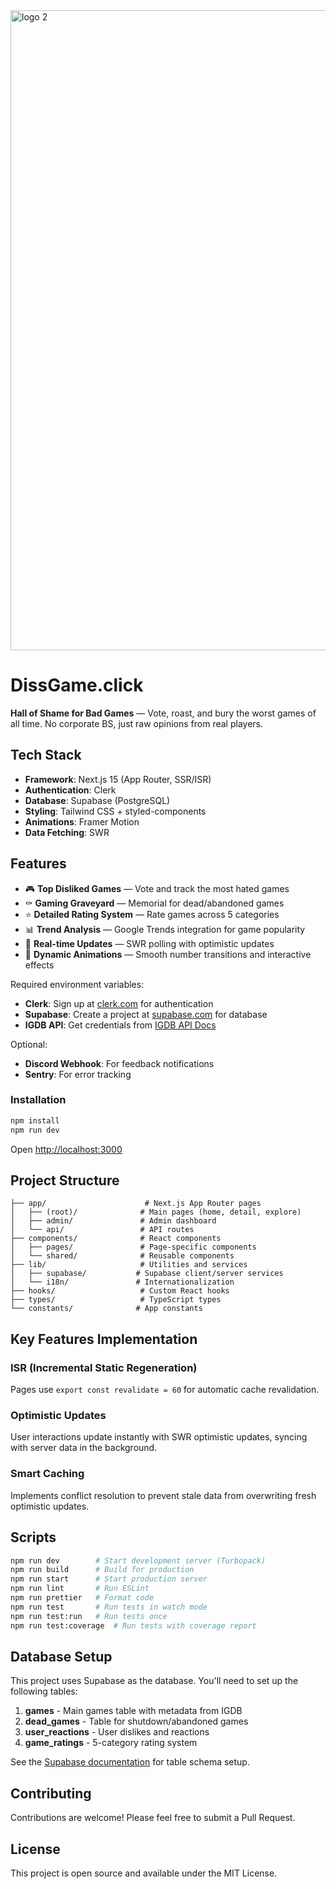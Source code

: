 <img width="1024" height="1024" alt="logo 2" src="https://github.com/user-attachments/assets/57c65417-0265-419d-a3ad-0be406b714a0" />

# DissGame.click

**Hall of Shame for Bad Games** — Vote, roast, and bury the worst games of all time. No corporate BS, just raw opinions from real players.

## Tech Stack

- **Framework**: Next.js 15 (App Router, SSR/ISR)
- **Authentication**: Clerk
- **Database**: Supabase (PostgreSQL)
- **Styling**: Tailwind CSS + styled-components
- **Animations**: Framer Motion
- **Data Fetching**: SWR

## Features

- 🎮 **Top Disliked Games** — Vote and track the most hated games
- ⚰️ **Gaming Graveyard** — Memorial for dead/abandoned games
- ⭐ **Detailed Rating System** — Rate games across 5 categories
- 📊 **Trend Analysis** — Google Trends integration for game popularity
- 🔄 **Real-time Updates** — SWR polling with optimistic updates
- 🎨 **Dynamic Animations** — Smooth number transitions and interactive effects

Required environment variables:

- **Clerk**: Sign up at [clerk.com](https://clerk.com) for authentication
- **Supabase**: Create a project at [supabase.com](https://supabase.com) for database
- **IGDB API**: Get credentials from [IGDB API Docs](https://api-docs.igdb.com/#account-creation)

Optional:

- **Discord Webhook**: For feedback notifications
- **Sentry**: For error tracking

### Installation

```bash
npm install
npm run dev
```

Open [http://localhost:3000](http://localhost:3000)

## Project Structure

```
├── app/                      # Next.js App Router pages
│   ├── (root)/              # Main pages (home, detail, explore)
│   ├── admin/               # Admin dashboard
│   └── api/                 # API routes
├── components/              # React components
│   ├── pages/               # Page-specific components
│   └── shared/              # Reusable components
├── lib/                     # Utilities and services
│   ├── supabase/           # Supabase client/server services
│   └── i18n/               # Internationalization
├── hooks/                   # Custom React hooks
├── types/                   # TypeScript types
└── constants/              # App constants
```

## Key Features Implementation

### ISR (Incremental Static Regeneration)

Pages use `export const revalidate = 60` for automatic cache revalidation.

### Optimistic Updates

User interactions update instantly with SWR optimistic updates, syncing with server data in the background.

### Smart Caching

Implements conflict resolution to prevent stale data from overwriting fresh optimistic updates.

## Scripts

```bash
npm run dev        # Start development server (Turbopack)
npm run build      # Build for production
npm run start      # Start production server
npm run lint       # Run ESLint
npm run prettier   # Format code
npm run test       # Run tests in watch mode
npm run test:run   # Run tests once
npm run test:coverage  # Run tests with coverage report
```

## Database Setup

This project uses Supabase as the database. You'll need to set up the following tables:

1. **games** - Main games table with metadata from IGDB
2. **dead_games** - Table for shutdown/abandoned games
3. **user_reactions** - User dislikes and reactions
4. **game_ratings** - 5-category rating system

See the [Supabase documentation](https://supabase.com/docs) for table schema setup.

## Contributing

Contributions are welcome! Please feel free to submit a Pull Request.

## License

This project is open source and available under the MIT License.
